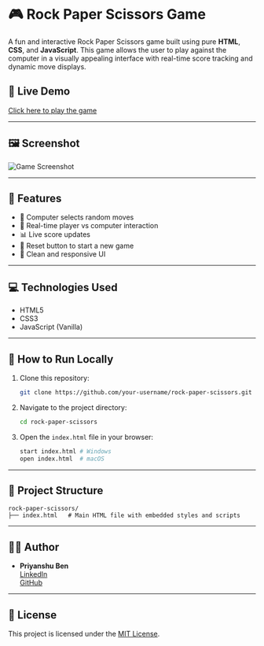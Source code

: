 # 🎮 Rock Paper Scissors Game

A fun and interactive Rock Paper Scissors game built using pure **HTML**, **CSS**, and **JavaScript**. This game allows the user to play against the computer in a visually appealing interface with real-time score tracking and dynamic move displays.

## 🚀 Live Demo
[Click here to play the game](#) <!-- Replace with GitHub Pages link if you deploy -->

---

## 🖼️ Screenshot

![Game Screenshot](#) <!-- Add image URL or GitHub raw link after uploading -->

---

## 🔧 Features

- 🧠 Computer selects random moves
- 🧍 Real-time player vs computer interaction
- 📊 Live score updates
- 🔁 Reset button to start a new game
- 🎨 Clean and responsive UI

---

## 💻 Technologies Used

- HTML5
- CSS3
- JavaScript (Vanilla)

---

## 📂 How to Run Locally

1. Clone this repository:
   ```bash
   git clone https://github.com/your-username/rock-paper-scissors.git
   ```
2. Navigate to the project directory:
   ```bash
   cd rock-paper-scissors
   ```
3. Open the `index.html` file in your browser:
   ```bash
   start index.html # Windows
   open index.html  # macOS
   ```

---

## 📄 Project Structure

```
rock-paper-scissors/
├── index.html   # Main HTML file with embedded styles and scripts
```

---

## 🙋‍♂️ Author

- **Priyanshu Ben**  
  [LinkedIn](https://www.linkedin.com/in/priyanshu-ben-4112a8232/)  
  [GitHub](https://github.com/priyanshuben) <!-- Update this with actual GitHub username -->

---

## 📃 License

This project is licensed under the [MIT License](LICENSE).

